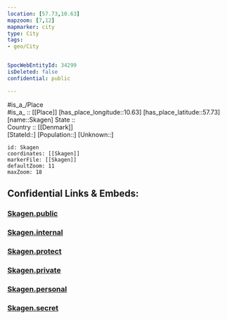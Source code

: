 ```yaml
---
location: [57.73,10.63] 
mapzoom: [7,12] 
mapmarker: city 
type: City
tags:
- geo/City


SpocWebEntityId: 34299
isDeleted: false
confidential: public

---
```

#is_a_/Place  
#is_a_ :: [[Place]] 
[has_place_longitude::10.63] 
[has_place_latitude::57.73] 
[name::Skagen] 
State ::  
Country :: [[Denmark]]  
[StateId::] 
[Population::] 
[Unknown::] 


```leaflet
id: Skagen
coordinates: [[Skagen]] 
markerFile: [[Skagen]] 
defaultZoom: 11 
maxZoom: 18
```


## Confidential Links & Embeds: 

### [Skagen.public](/_public/\Earth\Continent\Europe\Europe~North\Denmark\CitySkagen.public.md) 

### [Skagen.internal](/_internal/\Earth\Continent\Europe\Europe~North\Denmark\CitySkagen.internal.md) 

### [Skagen.protect](/_protect/\Earth\Continent\Europe\Europe~North\Denmark\CitySkagen.protect.md) 

### [Skagen.private](/_private/\Earth\Continent\Europe\Europe~North\Denmark\CitySkagen.private.md) 

### [Skagen.personal](/_personal/\Earth\Continent\Europe\Europe~North\Denmark\CitySkagen.personal.md) 

### [Skagen.secret](/_secret/\Earth\Continent\Europe\Europe~North\Denmark\CitySkagen.secret.md)


